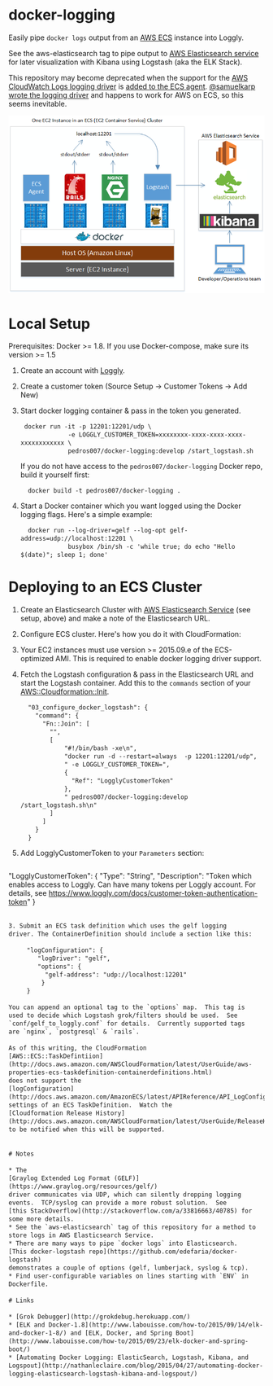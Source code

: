 # docker-logging

Easily pipe `docker logs` output from an
[AWS ECS](https://aws.amazon.com/ecs/) instance into Loggly.

See the aws-elasticsearch tag to pipe output to
[AWS Elasticsearch service](https://aws.amazon.com/elasticsearch-service/)
for later visualization with Kibana using Logstash (aka the ELK
Stack).

This repository may become deprecated when the support for the
[AWS CloudWatch Logs logging driver](https://docs.docker.com/engine/reference/logging/awslogs/)
is
[added to the ECS agent](https://github.com/aws/amazon-ecs-agent/issues/9). [@samuelkarp wrote the logging driver](https://github.com/docker/docker/pull/15495)
and happens to work for AWS on ECS, so this seems inevitable.

![Schematic of how Docker Logs get scraped into Elasticsearch using docker-logging logstash container.  Source: Docker-Logging.png; Find original visio file at Docker-Logging.vsdx](Docker-Logging.png)

# Local Setup

Prerequisites: Docker >= 1.8.  If you use Docker-compose, make sure
its version >= 1.5

1. Create an account with [Loggly](https://www.loggly.com/).
2. Create a customer token (Source Setup -> Customer Tokens -> Add New)
3. Start docker logging container & pass in the token you generated.

        docker run -it -p 12201:12201/udp \
		            -e LOGGLY_CUSTOMER_TOKEN=xxxxxxxx-xxxx-xxxx-xxxx-xxxxxxxxxxxx \
					pedros007/docker-logging:develop /start_logstash.sh

   If you do not have access to the `pedros007/docker-logging`
   Docker repo, build it yourself first:

         docker build -t pedros007/docker-logging .

4. Start a Docker container which you want logged using the Docker
   logging flags.  Here's a simple example:

         docker run --log-driver=gelf --log-opt gelf-address=udp://localhost:12201 \
                    busybox /bin/sh -c 'while true; do echo "Hello $(date)"; sleep 1; done'

# Deploying to an ECS Cluster

1. Create an Elasticsearch Cluster with
   [AWS Elasticsearch Service](https://aws.amazon.com/elasticsearch-service/)
   (see setup, above) and make a note of the Elasticsearch URL.

2. Configure ECS cluster.  Here's how you do it with CloudFormation:

  1. Your EC2 instances must use version >= 2015.09.e of the
     ECS-optimized AMI.  This is required to enable docker logging
     driver support.

  2. Fetch the Logstash configuration & pass in the Elasticsearch URL
     and start the Logstash container.  Add this to the `commands`
     section of your
     [AWS::Cloudformation::Init](http://docs.aws.amazon.com/AWSCloudFormation/latest/UserGuide/aws-resource-init.html).

     ```
       "03_configure_docker_logstash": {
         "command": {
           "Fn::Join": [
             "",
             [
                 "#!/bin/bash -xe\n",
                 "docker run -d --restart=always  -p 12201:12201/udp",
				 " -e LOGGLY_CUSTOMER_TOKEN=",
				 {
				   "Ref": "LogglyCustomerToken"
				 },
				 " pedros007/docker-logging:develop /start_logstash.sh\n"
             ]
           ]
         }
       }
     ```

  3. Add LogglyCustomerToken to your `Parameters` section:

     ```
   "LogglyCustomerToken": {
     "Type": "String",
     "Description": "Token which enables access to Loggly.  Can have many tokens per Loggly account.  For details, see https://www.loggly.com/docs/customer-token-authentication-token"
   }
   ```

3. Submit an ECS task definition which uses the gelf logging
   driver. The ContainerDefinition should include a section like this:

        "logConfiguration": {
           "logDriver": "gelf",
           "options": {
             "gelf-address": "udp://localhost:12201"
            }
        }

  You can append an optional tag to the `options` map.  This tag is
  used to decide which Logstash grok/filters should be used.  See
  `conf/gelf_to_loggly.conf` for details.  Currently supported tags
  are `nginx`, `postgresql` & `rails`.

   As of this writing, the CloudFormation
   [AWS::ECS::TaskDefintiion](http://docs.aws.amazon.com/AWSCloudFormation/latest/UserGuide/aws-properties-ecs-taskdefinition-containerdefinitions.html)
   does not support the
   [logConfiguration](http://docs.aws.amazon.com/AmazonECS/latest/APIReference/API_LogConfiguration.html)
   settings of an ECS TaskDefinition.  Watch the
   [Cloudformation Release History](http://docs.aws.amazon.com/AWSCloudFormation/latest/UserGuide/ReleaseHistory.html)
   to be notified when this will be supported.


# Notes

* The
  [Graylog Extended Log Format (GELF)](https://www.graylog.org/resources/gelf/)
  driver communicates via UDP, which can silently dropping logging
  events.  TCP/syslog can provide a more robust solution.  See
  [this StackOverflow](http://stackoverflow.com/a/33816663/40785) for
  some more details.
* See the `aws-elasticsearch` tag of this repository for a method to
  store logs in AWS Elasticsearch Service.
* There are many ways to pipe `docker logs` into Elasticsearch.
  [This docker-logstash repo](https://github.com/edefaria/docker-logstash)
  demonstrates a couple of options (gelf, lumberjack, syslog & tcp).
* Find user-configurable variables on lines starting with `ENV` in
  Dockerfile.

# Links

* [Grok Debugger](http://grokdebug.herokuapp.com/)
* [ELK and Docker-1.8](http://www.labouisse.com/how-to/2015/09/14/elk-and-docker-1-8/) and [ELK, Docker, and Spring Boot](http://www.labouisse.com/how-to/2015/09/23/elk-docker-and-spring-boot/)
* [Automating Docker Logging: ElasticSearch, Logstash, Kibana, and Logspout](http://nathanleclaire.com/blog/2015/04/27/automating-docker-logging-elasticsearch-logstash-kibana-and-logspout/)
